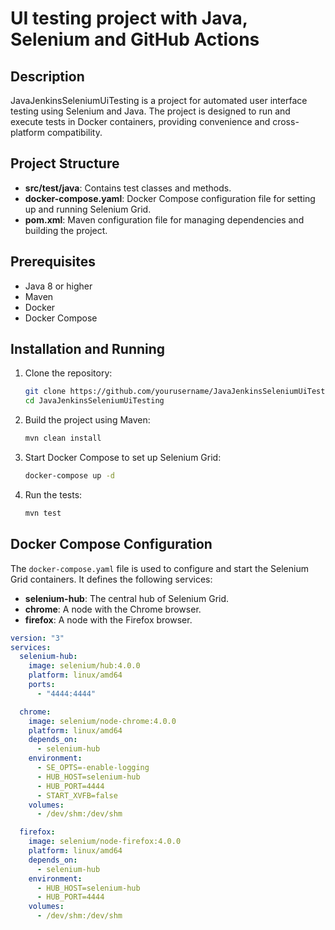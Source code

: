 # UI testing project with Java, Selenium and GitHub Actions

## Description

JavaJenkinsSeleniumUiTesting is a project for automated user interface testing using Selenium and Java. The project is designed to run and execute tests in Docker containers, providing convenience and cross-platform compatibility.

## Project Structure

- **src/test/java**: Contains test classes and methods.
- **docker-compose.yaml**: Docker Compose configuration file for setting up and running Selenium Grid.
- **pom.xml**: Maven configuration file for managing dependencies and building the project.

## Prerequisites

- Java 8 or higher
- Maven
- Docker
- Docker Compose

## Installation and Running

1. Clone the repository:
    ```sh
    git clone https://github.com/yourusername/JavaJenkinsSeleniumUiTesting.git
    cd JavaJenkinsSeleniumUiTesting
    ```

2. Build the project using Maven:
    ```sh
    mvn clean install
    ```

3. Start Docker Compose to set up Selenium Grid:
    ```sh
    docker-compose up -d
    ```

4. Run the tests:
    ```sh
    mvn test
    ```

## Docker Compose Configuration

The `docker-compose.yaml` file is used to configure and start the Selenium Grid containers. It defines the following services:

- **selenium-hub**: The central hub of Selenium Grid.
- **chrome**: A node with the Chrome browser.
- **firefox**: A node with the Firefox browser.

```yaml
version: "3"
services:
  selenium-hub:
    image: selenium/hub:4.0.0
    platform: linux/amd64
    ports:
      - "4444:4444"

  chrome:
    image: selenium/node-chrome:4.0.0
    platform: linux/amd64
    depends_on:
      - selenium-hub
    environment:
      - SE_OPTS=-enable-logging
      - HUB_HOST=selenium-hub
      - HUB_PORT=4444
      - START_XVFB=false
    volumes:
      - /dev/shm:/dev/shm

  firefox:
    image: selenium/node-firefox:4.0.0
    platform: linux/amd64
    depends_on:
      - selenium-hub
    environment:
      - HUB_HOST=selenium-hub
      - HUB_PORT=4444
    volumes:
      - /dev/shm:/dev/shm
